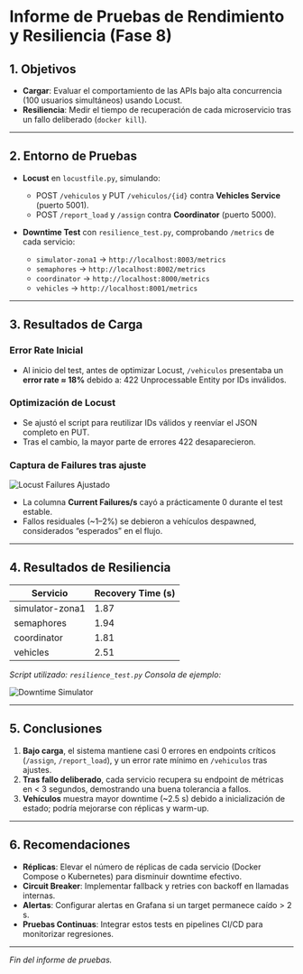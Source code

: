 # Informe de Pruebas de Rendimiento y Resiliencia (Fase 8)

## 1. Objetivos

* **Cargar**: Evaluar el comportamiento de las APIs bajo alta concurrencia (100 usuarios simultáneos) usando Locust.
* **Resiliencia**: Medir el tiempo de recuperación de cada microservicio tras un fallo deliberado (`docker kill`).

---

## 2. Entorno de Pruebas

* **Locust** en `locustfile.py`, simulando:

  * POST `/vehiculos` y PUT `/vehiculos/{id}` contra **Vehicles Service** (puerto 5001).
  * POST `/report_load` y `/assign` contra **Coordinator** (puerto 5000).
* **Downtime Test** con `resilience_test.py`, comprobando `/metrics` de cada servicio:

  * `simulator-zona1` → `http://localhost:8003/metrics`
  * `semaphores`        → `http://localhost:8002/metrics`
  * `coordinator`       → `http://localhost:8000/metrics`
  * `vehicles`          → `http://localhost:8001/metrics`

---

## 3. Resultados de Carga

### Error Rate Inicial

* Al inicio del test, antes de optimizar Locust, `/vehiculos` presentaba un **error rate ≈ 18%** debido a: 422 Unprocessable Entity por IDs inválidos.

### Optimización de Locust

* Se ajustó el script para reutilizar IDs válidos y reenvíar el JSON completo en PUT.
* Tras el cambio, la mayor parte de errores 422 desaparecieron.

### Captura de Failures tras ajuste

![Locust Failures Ajustado](docs/images/chrome_yTFSSMxQbd.png)

* La columna **Current Failures/s** cayó a prácticamente 0 durante el test estable.
* Fallos residuales (\~1–2%) se debieron a vehículos despawned, considerados “esperados” en el flujo.

---

## 4. Resultados de Resiliencia

| Servicio        | Recovery Time (s) |
| --------------- | ----------------- |
| simulator-zona1 | 1.87              |
| semaphores      | 1.94              |
| coordinator     | 1.81              |
| vehicles        | 2.51              |

*Script utilizado: `resilience_test.py`*
*Consola de ejemplo:*

![Downtime Simulator](docs/images/Code_1FgJkQeXTo.png)

---

## 5. Conclusiones

1. **Bajo carga**, el sistema mantiene casi 0 errores en endpoints críticos (`/assign`, `/report_load`), y un error rate mínimo en `/vehiculos` tras ajustes.
2. **Tras fallo deliberado**, cada servicio recupera su endpoint de métricas en < 3 segundos, demostrando una buena tolerancia a fallos.
3. **Vehículos** muestra mayor downtime (\~2.5 s) debido a inicialización de estado; podría mejorarse con réplicas y warm-up.

---

## 6. Recomendaciones

* **Réplicas**: Elevar el número de réplicas de cada servicio (Docker Compose o Kubernetes) para disminuir downtime efectivo.
* **Circuit Breaker**: Implementar fallback y retries con backoff en llamadas internas.
* **Alertas**: Configurar alertas en Grafana si un target permanece caído > 2 s.
* **Pruebas Continuas**: Integrar estos tests en pipelines CI/CD para monitorizar regresiones.

---

*Fin del informe de pruebas.*

